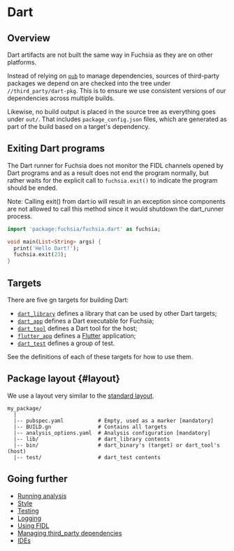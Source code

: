 # Dart


## Overview

Dart artifacts are not built the same way in Fuchsia as they are on other
platforms.

Instead of relying on [`pub`][pub] to manage dependencies, sources of
third-party packages we depend on are checked into the tree under
`//third_party/dart-pkg`.
This is to ensure we use consistent versions of our dependencies across multiple
builds.

Likewise, no build output is placed in the source tree as everything goes under
`out/`. That includes `package_config.json` files, which are generated as part of the build
based on a target's dependency.

## Exiting Dart programs

The Dart runner for Fuchsia does not
monitor the FIDL channels opened by Dart programs and as a result does not end
the program normally, but rather waits for the explicit call to `fuchsia.exit()`
to indicate the program should be ended.

Note: Calling exit() from dart:io will result in an exception since components
are not allowed to call this method since it would shutdown the dart_runner process.

```dart
import 'package:fuchsia/fuchsia.dart' as fuchsia;

void main(List<String> args) {
  print('Hello Dart!');
  fuchsia.exit(23);
}
```


## Targets

There are five gn targets for building Dart:

- [`dart_library`][target-library] defines a library that can be used by other
Dart targets;
- [`dart_app`][target-app] defines a Dart executable for Fuchsia;
- [`dart_tool`][target-tool] defines a Dart tool for the host;
- [`flutter_app`][target-flutter] defines a [Flutter][flutter] application;
- [`dart_test`][target-test] defines a group of test.

See the definitions of each of these targets for how to use them.


## Package layout {#layout}

We use a layout very similar to the [standard layout][package-layout].

```
my_package/
  |
  |-- pubspec.yaml           # Empty, used as a marker [mandatory]
  |-- BUILD.gn               # Contains all targets
  |-- analysis_options.yaml  # Analysis configuration [mandatory]
  |-- lib/                   # dart_library contents
  |-- bin/                   # dart_binary's (target) or dart_tool's (host)
  |-- test/                  # dart_test contents
```

## Going further

- [Running analysis](analysis.md)
- [Style](style.md)
- [Testing](testing.md)
- [Logging](logging.md)
- [Using FIDL](fidl.md)
- [Managing third_party dependencies](third_party.md)
- [IDEs](ides.md)


[pub]: https://www.dartlang.org/tools/pub/get-started "Pub"
[package-layout]: https://www.dartlang.org/tools/pub/package-layout "Package layout"
[target-library]: /build/dart/dart_library.gni "dart_library target"
[target-app]: https://fuchsia.googlesource.com/topaz/+/HEAD/runtime/dart_runner/dart_app.gni "dart_app target"
[target-tool]: /build/dart/dart_tool.gni "dart_tool target"
[target-flutter]: https://fuchsia.googlesource.com/topaz/+/HEAD/runtime/flutter_runner/flutter_app.gni "flutter_app target"
[target-test]: /build/dart/dart.gni "dart_test target"
[flutter]: https://flutter.io/ "Flutter"
